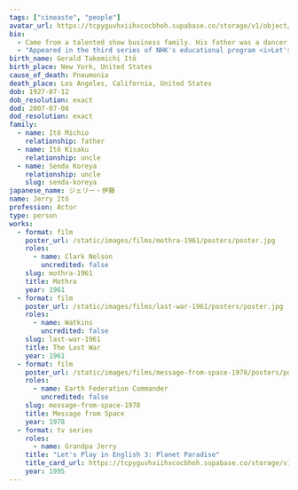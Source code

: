 ```yaml
---
tags: ["cineaste", "people"]
avatar_url: https://tcpyguvhxiihxcocbhoh.supabase.co/storage/v1/object/public/godzilla-cineaste-public/content/people/ito-jerry/ito-jerry.jpg
bio:
  - Came from a talented show business family. His father was a dancer and choreographer, and two of his uncles were actors.
  - "Appeared in the third series of NHK's educational program <i>Let's Play in English</i> from 1995 through 1997. He suffered a cerebral hemorrhage before the show finished broadcasting and was replaced by Dennis Falt."
birth_name: Gerald Takemichi Itô
birth_place: New York, United States
cause_of_death: Pneumonia
death_place: Los Angeles, California, United States
dob: 1927-07-12
dob_resolution: exact
dod: 2007-07-08
dod_resolution: exact
family:
  - name: Itô Michio
    relationship: father
  - name: Itô Kisaku
    relationship: uncle
  - name: Senda Koreya
    relationship: uncle
    slug: senda-koreya
japanese_name: ジェリー・伊藤
name: Jerry Itô
profession: Actor
type: person
works:
  - format: film
    poster_url: /static/images/films/mothra-1961/posters/poster.jpg
    roles:
      - name: Clark Nelson
        uncredited: false
    slug: mothra-1961
    title: Mothra
    year: 1961
  - format: film
    poster_url: /static/images/films/last-war-1961/posters/poster.jpg
    roles:
      - name: Watkins
        uncredited: false
    slug: last-war-1961
    title: The Last War
    year: 1961
  - format: film
    poster_url: /static/images/films/message-from-space-1978/posters/poster.jpg
    roles:
      - name: Earth Federation Commander
        uncredited: false
    slug: message-from-space-1978
    title: Message from Space
    year: 1978
  - format: tv series
    roles:
      - name: Grandpa Jerry
    title: "Let's Play in English 3: Planet Paradise"
    title_card_url: https://tcpyguvhxiihxcocbhoh.supabase.co/storage/v1/object/public/godzilla-cineaste-public/content/tv-series/lets-play-in-english-1995/title-cards/Screenshot%202025-08-18%20at%209.30.15%20PM.png
    year: 1995
---
```

